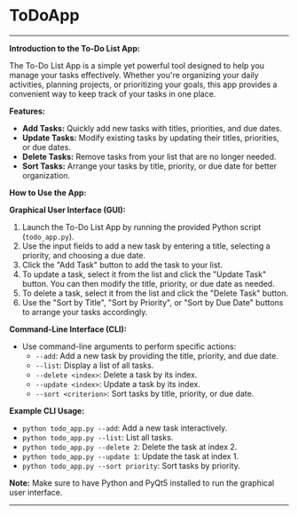 # ToDoApp

---

**Introduction to the To-Do List App:**

The To-Do List App is a simple yet powerful tool designed to help you manage your tasks effectively. Whether you're organizing your daily activities, planning projects, or prioritizing your goals, this app provides a convenient way to keep track of your tasks in one place.

**Features:**
- **Add Tasks:** Quickly add new tasks with titles, priorities, and due dates.
- **Update Tasks:** Modify existing tasks by updating their titles, priorities, or due dates.
- **Delete Tasks:** Remove tasks from your list that are no longer needed.
- **Sort Tasks:** Arrange your tasks by title, priority, or due date for better organization.

**How to Use the App:**

**Graphical User Interface (GUI):**
1. Launch the To-Do List App by running the provided Python script (`todo_app.py`).
2. Use the input fields to add a new task by entering a title, selecting a priority, and choosing a due date.
3. Click the "Add Task" button to add the task to your list.
4. To update a task, select it from the list and click the "Update Task" button. You can then modify the title, priority, or due date as needed.
5. To delete a task, select it from the list and click the "Delete Task" button.
6. Use the "Sort by Title", "Sort by Priority", or "Sort by Due Date" buttons to arrange your tasks accordingly.

**Command-Line Interface (CLI):**
- Use command-line arguments to perform specific actions:
  - `--add`: Add a new task by providing the title, priority, and due date.
  - `--list`: Display a list of all tasks.
  - `--delete <index>`: Delete a task by its index.
  - `--update <index>`: Update a task by its index.
  - `--sort <criterion>`: Sort tasks by title, priority, or due date.

**Example CLI Usage:**
- `python todo_app.py --add`: Add a new task interactively.
- `python todo_app.py --list`: List all tasks.
- `python todo_app.py --delete 2`: Delete the task at index 2.
- `python todo_app.py --update 1`: Update the task at index 1.
- `python todo_app.py --sort priority`: Sort tasks by priority.

**Note:** Make sure to have Python and PyQt5 installed to run the graphical user interface.

---
